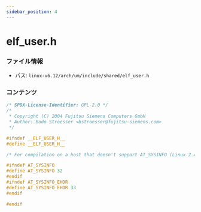 ```yaml
---
sidebar_position: 4
---
```

# elf_user.h

### ファイル情報

- パス: `linux-v6.12/arch/um/include/shared/elf_user.h`

### コンテンツ

```h
/* SPDX-License-Identifier: GPL-2.0 */
/*
 * Copyright (C) 2004 Fujitsu Siemens Computers GmbH
 * Author: Bodo Stroesser <bstroesser@fujitsu-siemens.com>
 */

#ifndef __ELF_USER_H__
#define __ELF_USER_H__

/* For compilation on a host that doesn't support AT_SYSINFO (Linux 2.4)  */

#ifndef AT_SYSINFO
#define AT_SYSINFO 32
#endif
#ifndef AT_SYSINFO_EHDR
#define AT_SYSINFO_EHDR 33
#endif

#endif

```
